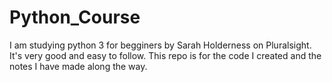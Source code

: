 # Python_Course

I am studying python 3 for begginers by Sarah Holderness on Pluralsight. It's very good and easy to follow.
This repo is for the code I created and the notes I have made along the way.
